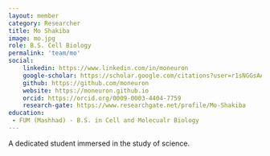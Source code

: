 ```yaml
---
layout: member
category: Researcher
title: Mo Shakiba
image: mo.jpg
role: B.S. Cell Biology
permalink: 'team/mo'
social:
    linkedin: https://www.linkedin.com/in/moneuron
    google-scholar: https://scholar.google.com/citations?user=r1sNGGsAAAAJ&hl=en
    github: https://github.com/moneuron
    website: https://moneuron.github.io
    orcid: https://orcid.org/0009-0003-4404-7759
    research-gate: https://www.researchgate.net/profile/Mo-Shakiba
education:
 - FUM (Mashhad) - B.S. in Cell and Molecualr Biology
---
```


A dedicated student immersed in the study of science.
